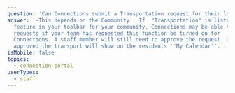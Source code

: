 ```yaml
---
question: 'Can Connections submit a Transportation request for their loved one? '
answer: '-This depends on the Community.  If  "Transportation" is listed as a
  feature in your toolbar for your community, Connections may be able to submit
  requests if your team has requested this function be turned on for
  Connections. A staff member will still need to approve the request. Once
  approved the transport will show on the residents ''My Calendar''. '
isMobile: false
topics:
  - connection-portal
userTypes:
  - staff
---
```

